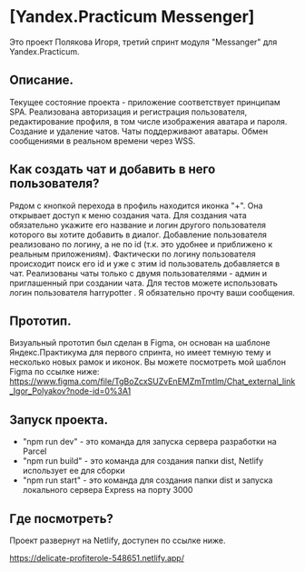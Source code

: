 # [Yandex.Practicum Messenger]

Это проект Полякова Игоря, третий спринт модуля "Messanger" для Yandex.Practicum.

## Описание.

Текущее состояние проекта - приложение соответствует принципам SPA. Реализована авторизация и регистрация пользователя, редактирование профиля, в том числе изображения аватара и пароля. Создание и удаление чатов. Чаты поддерживают аватары. Обмен сообщениями в реальном времени через WSS.

## Как создать чат и добавить в него пользователя?

Рядом с кнопкой перехода в профиль находится иконка "+". Она открывает доступ к меню создания чата. Для создания чата обязательно укажите его название и логин другого пользователя которого вы хотите добавить в диалог. Добавление пользователя реализовано по логину, а не по id (т.к. это удобнее и приближено к реальным приложениям). Фактически по логину пользователя происходит поиск его id и уже с этим id пользователь добавляется в чат. Реализованы чаты только с двумя пользователями - админ и приглашенный при создании чата. Для тестов можете использовать логин пользователя harrypotter . Я обязательно прочту ваши сообщения.

## Прототип.

Визуальный прототип был сделан в Figma, он основан на шаблоне Яндекс.Практикума для первого спринта, но имеет темную тему и несколько новых рамок и иконок.
Вы можете посмотреть мой шаблон Figma по ссылке ниже:
https://www.figma.com/file/TgBoZcxSUZvEnEMZmTmtlm/Chat_external_link_Igor_Polyakov?node-id=0%3A1

## Запуск проекта.

* "npm run dev" - это команда для запуска сервера разработки на Parcel
* "npm run build" - это команда для создания папки dist, Netlify использует ее для сборки
* "npm run start" - это команда для создания папки dist и запуска локального сервера Express на порту 3000

## Где посмотреть?

Проект развернут на Netlify, доступен по ссылке ниже.

https://delicate-profiterole-548651.netlify.app/

